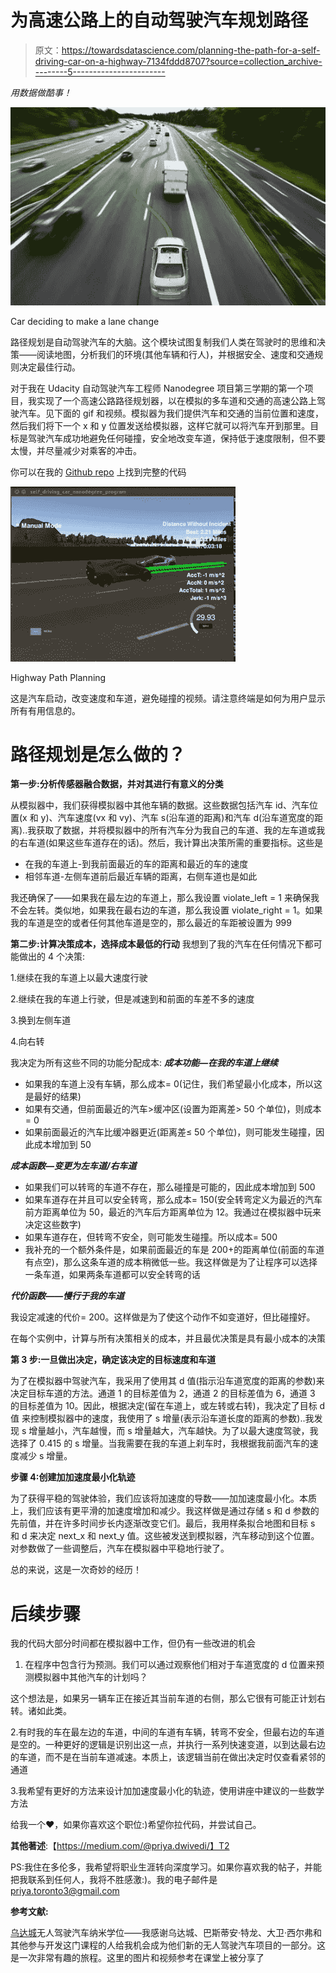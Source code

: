 # 为高速公路上的自动驾驶汽车规划路径

> 原文：<https://towardsdatascience.com/planning-the-path-for-a-self-driving-car-on-a-highway-7134fddd8707?source=collection_archive---------5----------------------->

*用数据做酷事！*

![](img/7158a94cc0d918d13f73d7373bbd82a1.png)

Car deciding to make a lane change

路径规划是自动驾驶汽车的大脑。这个模块试图复制我们人类在驾驶时的思维和决策——阅读地图，分析我们的环境(其他车辆和行人)，并根据安全、速度和交通规则决定最佳行动。

对于我在 Udacity 自动驾驶汽车工程师 Nanodegree 项目第三学期的第一个项目，我实现了一个高速公路路径规划器，以在模拟的多车道和交通的高速公路上驾驶汽车。见下面的 gif 和视频。模拟器为我们提供汽车和交通的当前位置和速度，然后我们将下一个 x 和 y 位置发送给模拟器，这样它就可以将汽车开到那里。目标是驾驶汽车成功地避免任何碰撞，安全地改变车道，保持低于速度限制，但不要太慢，并尽量减少对乘客的冲击。

你可以在我的 [Github repo](https://github.com/priya-dwivedi/CarND/tree/master/Term3/CarND-Path_Planning-P1) 上找到完整的代码

![](img/e002b3408fdcf6b49755580156008910.png)

Highway Path Planning

这是汽车启动，改变速度和车道，避免碰撞的视频。请注意终端是如何为用户显示所有有用信息的。

# 路径规划是怎么做的？

**第一步:分析传感器融合数据，并对其进行有意义的分类**

从模拟器中，我们获得模拟器中其他车辆的数据。这些数据包括汽车 id、汽车位置(x 和 y)、汽车速度(vx 和 vy)、汽车 s(沿车道的距离)和汽车 d(沿车道宽度的距离)..我获取了数据，并将模拟器中的所有汽车分为我自己的车道、我的左车道或我的右车道(如果这些车道存在的话)。然后，我计算出决策所需的重要指标。这些是

*   在我的车道上-到我前面最近的车的距离和最近的车的速度
*   相邻车道-左侧车道前后最近车辆的距离，右侧车道也是如此

我还确保了——如果我在最左边的车道上，那么我设置 violate_left = 1 来确保我不会左转。类似地，如果我在最右边的车道，那么我设置 violate_right = 1。如果我的车道是空的或者任何其他车道是空的，那么最近的车距被设置为 999

**第二步:计算决策成本，选择成本最低的行动**
我想到了我的汽车在任何情况下都可能做出的 4 个决策:

1.继续在我的车道上以最大速度行驶

2.继续在我的车道上行驶，但是减速到和前面的车差不多的速度

3.换到左侧车道

4.向右转

我决定为所有这些不同的功能分配成本:
***成本功能—在我的车道上继续***

*   如果我的车道上没有车辆，那么成本= 0(记住，我们希望最小化成本，所以这是最好的结果)
*   如果有交通，但前面最近的汽车>缓冲区(设置为距离差> 50 个单位)，则成本= 0
*   如果前面最近的汽车比缓冲器更近(距离差≤ 50 个单位)，则可能发生碰撞，因此成本增加到 50

***成本函数—变更为左车道/右车道***

*   如果我们可以转弯的车道不存在，那么碰撞是可能的，因此成本增加到 500
*   如果车道存在并且可以安全转弯，那么成本= 150(安全转弯定义为最近的汽车前方距离单位为 50，最近的汽车后方距离单位为 12。我通过在模拟器中玩来决定这些数字)
*   如果车道存在，但转弯不安全，则可能发生碰撞。所以成本= 500
*   我补充的一个额外条件是，如果前面最近的车是 200+的距离单位(前面的车道有点空)，那么这条车道的成本稍微低一些。我这样做是为了让程序可以选择一条车道，如果两条车道都可以安全转弯的话

***代价函数——慢行于我的车道***

我设定减速的代价= 200。这样做是为了使这个动作不如变道好，但比碰撞好。

在每个实例中，计算与所有决策相关的成本，并且最优决策是具有最小成本的决策

**第 3 步:一旦做出决定，确定该决定的目标速度和车道**

为了在模拟器中驾驶汽车，我采用了使用其 d 值(指示沿车道宽度的距离的参数)来决定目标车道的方法。通道 1 的目标差值为 2，通道 2 的目标差值为 6，通道 3 的目标差值为 10。因此，根据决定(留在车道上，或左转或右转)，我决定了目标 d 值
来控制模拟器中的速度，我使用了 s 增量(表示沿车道长度的距离的参数)..我发现 s 增量越小，汽车越慢，而 s 增量越大，汽车越快。为了以最大速度驾驶，我选择了 0.415 的 s 增量。当我需要在我的车道上刹车时，我根据我前面汽车的速度减少 s 增量。

**步骤 4:创建加加速度最小化轨迹**

为了获得平稳的驾驶体验，我们应该将加速度的导数——加加速度最小化。本质上，我们应该有更平滑的加速度增加和减少。我这样做是通过存储 s 和 d 参数的先前值，并在许多时间步长内逐渐改变它们。最后，我用样条拟合地图和目标 s 和 d 来决定 next_x 和 next_y 值。这些被发送到模拟器，汽车移动到这个位置。对参数做了一些调整后，汽车在模拟器中平稳地行驶了。

总的来说，这是一次奇妙的经历！

# 后续步骤

我的代码大部分时间都在模拟器中工作，但仍有一些改进的机会

1.  在程序中包含行为预测。我们可以通过观察他们相对于车道宽度的 d 位置来预测模拟器中其他汽车的计划吗？

这个想法是，如果另一辆车正在接近其当前车道的右侧，那么它很有可能正计划右转。诸如此类。

2.有时我的车在最左边的车道，中间的车道有车辆，转弯不安全，但最右边的车道是空的。一种更好的逻辑是识别出这一点，并执行一系列快速变道，以到达最右边的车道，而不是在当前车道减速。本质上，该逻辑当前在做出决定时仅查看紧邻的通道

3.我希望有更好的方法来设计加加速度最小化的轨迹，使用讲座中建议的一些数学方法

给我一个❤️，如果你喜欢这个职位:)希望你拉代码，并尝试自己。

**其他著述**:【https://medium.com/@priya.dwivedi/】T2

PS:我住在多伦多，我希望将职业生涯转向深度学习。如果你喜欢我的帖子，并能把我联系到任何人，我将不胜感激:)。我的电子邮件是 priya.toronto3@gmail.com

**参考文献:**

[乌达城](https://www.udacity.com/)无人驾驶汽车纳米学位——我感谢乌达城、巴斯蒂安·特龙、大卫·西尔弗和其他参与开发这门课程的人给我机会成为他们新的无人驾驶汽车项目的一部分。这是一次非常有趣的旅程。这里的图片和视频参考在课堂上被分享了